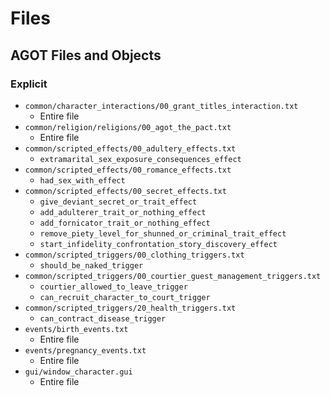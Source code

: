 # Files

## AGOT Files and Objects

### Explicit

* `common/character_interactions/00_grant_titles_interaction.txt`
  * Entire file
* `common/religion/religions/00_agot_the_pact.txt`
  * Entire file
* `common/scripted_effects/00_adultery_effects.txt`
  * `extramarital_sex_exposure_consequences_effect`
* `common/scripted_effects/00_romance_effects.txt`
  * `had_sex_with_effect`
* `common/scripted_effects/00_secret_effects.txt`
  * `give_deviant_secret_or_trait_effect`
  * `add_adulterer_trait_or_nothing_effect`
  * `add_fornicator_trait_or_nothing_effect`
  * `remove_piety_level_for_shunned_or_criminal_trait_effect`
  * `start_infidelity_confrontation_story_discovery_effect`
* `common/scripted_triggers/00_clothing_triggers.txt`
  * `should_be_naked_trigger`
* `common/scripted_triggers/00_courtier_guest_management_triggers.txt`
  * `courtier_allowed_to_leave_trigger`
  * `can_recruit_character_to_court_trigger`
* `common/scripted_triggers/20_health_triggers.txt`
  * `can_contract_disease_trigger`
* `events/birth_events.txt`
  * Entire file
* `events/pregnancy_events.txt`
  * Entire file
* `gui/window_character.gui`
  * Entire file
